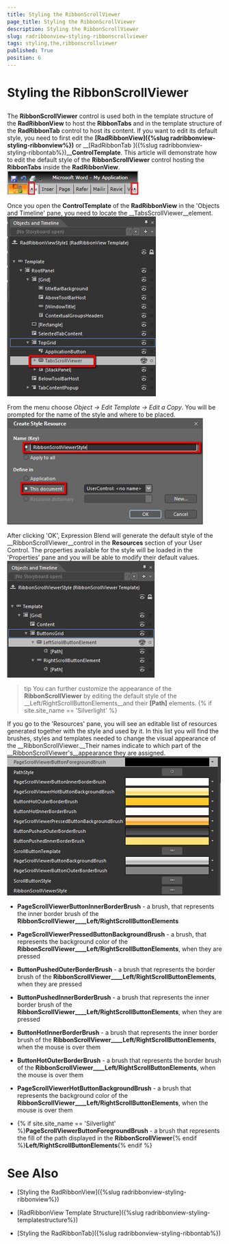 ```yaml
---
title: Styling the RibbonScrollViewer
page_title: Styling the RibbonScrollViewer
description: Styling the RibbonScrollViewer
slug: radribbonview-styling-ribbonscrollviewer
tags: styling,the,ribbonscrollviewer
published: True
position: 6
---
```


# Styling the RibbonScrollViewer



## 

The __RibbonScrollViewer__ control is used both in the template structure of the __RadRibbonView__ to host the __RibbonTabs__ and in the template structure of the __RadRibbonTab__ control to host its content. If you want to edit its default style, you need to first edit the __[RadRibbonView]({%slug radribbonview-styling-ribbonview%})__ or __[RadRibbonTab ]({%slug radribbonview-styling-ribbontab%})____ControlTemplate__. This article will demonstrate how to edit the default style of the __RibbonScrollViewer__ control hosting the __RibbonTabs__ inside the __RadRibbonView__.
				![](images/RibbonView_Styling_ScrollViewer_Default.png)

Once you open the __ControlTemplate__ of the __RadRibbonView__ in the 'Objects and Timeline' pane, you need to locate the __TabsScrollViewer__element.
				![](images/RibbonView_Styling_TabsScrollViewerElement.png)

From the menu choose *Object -> Edit Template -> Edit a Copy*. You will be prompted for the name of the style and where to be placed.
				![](images/RibbonView_Styling_ScrollViewer_CurrentStyleResources.png)

After clicking 'OK', Expression Blend will generate the default style of the __RibbonScrollViewer__control in the __Resources__ section of your User Control. The properties available for the style will be loaded in the 'Properties' pane and you will be able to modify their default values.
				![](images/RibbonView_Styling_ScrollViewer_DefaultTemplate.png)

>tip
					You can further customize the appearance of the __RibbonScrollViewer__ by editing the default style of the __Left/RightScrollButtonElements__and their __[Path]__ elements.
				{% if site.site_name == 'Silverlight' %}

If you go to the 'Resources' pane, you will see an editable list of resources generated together with the style and used by it. In this list you will find the brushes, styles and templates needed to change the visual appearance of the __RibbonScrollViewer.__Their names indicate to which part of the __RibbonScrollViewer's__appearance they are assigned.
					![](images/RibbonView_Styling_RibbonScrollViewer_Resources.png)

* __PageScrollViewerButtonInnerBorderBrush__ - a brush, that represents the inner border brush of the __RibbonScrollViewer____Left/RightScrollButtonElements__

* __PageScrollViewerPressedButtonBackgroundBrush__ - a brush, that represents the background color of the __RibbonScrollViewer____Left/RightScrollButtonElements__, when they are pressed
						

* __ButtonPushedOuterBorderBrush__ - a brush that represents the border brush of the __RibbonScrollViewer____Left/RightScrollButtonElements__, when they are pressed
						

* __ButtonPushedInnerBorderBrush__ - a brush that represents the inner border brush of the __RibbonScrollViewer____Left/RightScrollButtonElements__, when they are pressed
						

* __ButtonHotInnerBorderBrush__ - a brush that represents the inner border brush of the __RibbonScrollViewer____Left/RightScrollButtonElements__, when the mouse is over them
						

* __ButtonHotOuterBorderBrush__ - a brush that represents the border brush of the __RibbonScrollViewer____Left/RightScrollButtonElements__, when the mouse is over them
						

* __PageScrollViewerHotButtonBackgroundBrush__ - a brush that represents the background color of the __RibbonScrollViewer____Left/RightScrollButtonElements__, when the mouse is over them
						

* {% if site.site_name == 'Silverlight' %}__PageScrollViewerButtonForegroundBrush__ - a brush that represents the fill of the path displayed in the __RibbonScrollViewer__{% endif %}__Left/RightScrollButtonElements__{% endif %}

# See Also

 * [Styling the RadRibbonView]({%slug radribbonview-styling-ribbonview%})

 * [RadRibbonView Template Structure]({%slug radribbonview-styling-templatestructure%})

 * [Styling the RadRibbonTab]({%slug radribbonview-styling-ribbontab%})
